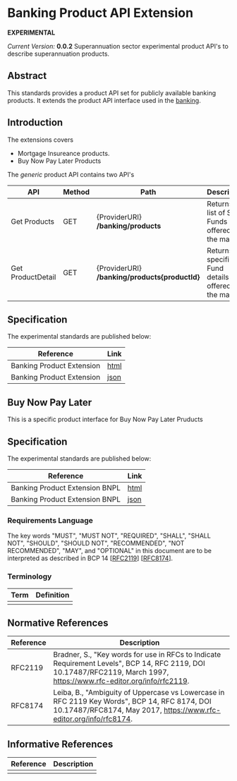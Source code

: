 # Banking Product API Extension
**EXPERIMENTAL**

*Current Version:* **0.0.2**
Superannuation sector experimental product API's to describe superannuation products.

## Abstract
This standards provides a product API set for publicly available banking products. It extends the product API interface used in the [banking](https://consumerdatastandardsaustralia.github.io/standards/#get-products).


## Introduction

<Introduction>

The extensions covers 

* Mortgage Insureance products. 
* Buy Now Pay Later Products 


The *generic* product API contains two API's

| API | Method | Path |  Description | 
|-|-|-|-|
|Get Products | GET | {ProviderURI} **/banking/products**| Returns a list of Super Funds offered to the market |
|Get ProductDetail | GET | {ProviderURI} **/banking/products{productId}**| Returns a specific Fund details offered to the market |


## Specification

The experimental standards are published below:

| Reference | Link |
|-|-|
|Banking Product Extension|[html](./cds_banking_product_ext.html)|
|Banking Product Extension|[json](./cds_banking_product_ext.json)|

## Buy Now Pay Later 

This is a specific product interface for Buy Now Pay Later Pruducts

## Specification

The experimental standards are published below:

| Reference | Link |
|-|-|
|Banking Product Extension BNPL|[html](./cds_banking_product_ext_bnpl.html)|
|Banking Product Extension BNPL|[json](./cds_banking_product_ext_bnpl.json)|

### Requirements Language


The key words "MUST", "MUST NOT", "REQUIRED", "SHALL", "SHALL NOT", "SHOULD", "SHOULD NOT", "RECOMMENDED", "NOT RECOMMENDED", "MAY", and "OPTIONAL" in this document are to be interpreted as described in BCP 14 [[RFC2119](#normative-rfc2119)] [[RFC8174](#normative-rfc8174)].

### Terminology

| Term | Definition |
|-|-|
| <term> | <definition> 


## Normative References

| Reference | Description |
|-|-|
| RFC2119 <a id="normative-rfc2119"/> | Bradner, S., "Key words for use in RFCs to Indicate Requirement Levels", BCP 14, RFC 2119, DOI 10.17487/RFC2119, March 1997, https://www.rfc-editor.org/info/rfc2119. |
| RFC8174 <a id="normative-rfc8174"/> | Leiba, B., "Ambiguity of Uppercase vs Lowercase in RFC 2119 Key Words", BCP 14, RFC 8174, DOI 10.17487/RFC8174, May 2017, https://www.rfc-editor.org/info/rfc8174. |

## Informative References

| Reference | Description |
|-|-|
| | |
